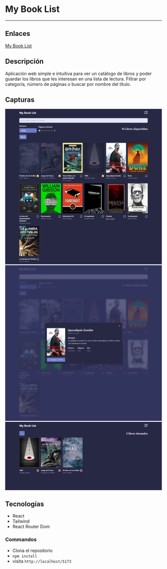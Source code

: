 # My Book List

---

## Enlaces

[My Book List]('https://my-book-list-teal.vercel.app/')

## Descripción

Aplicación web simple e intuitiva para ver un catálogo de libros y poder guardar los libros que les interesan en una lista de lectura.
Filtrar por categoría, número de páginas o buscar por nombre del título.

## Capturas

<img src='public/img/screen-1.png' alt='Home Page' />
<img src='public/img/screen-2.png' alt='Card Book'/>
<img src='public/img/screen-3.png' alt='Wishlist Page'/>

## Tecnologías

- React
- Tailwind
- React Router Dom

### Commandos

- Clona el repositorio
- `npm install`
- visita `http://localhost/5173`
